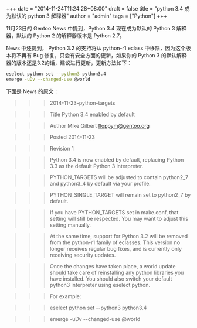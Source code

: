 +++
date = "2014-11-24T11:24:28+08:00"
draft = false
title = "python 3.4 成为默认的 python 3 解释器"
author = "admin"
tags = ["Python"]
+++

11月23日的 Gentoo News 中提到，Python 3.4 现在成为默认的 Python 3 解释器，默认的 Python 2 的解释器版本是 Python 2.7。
<!--more-->

News 中还提到， Python 3.2 的支持将从 python-r1 eclass 中移除，因为这个版本将不再有 Bug 修复，只会有安全方面的更新，如果你的 Python 3 的默认解释器的版本还是3.2的话，建议进行更新，更新方法如下：

``` bash
eselect python set --python3 python3.4
emerge -uDv --changed-use @world
```

下面是 News 的原文：

>>>2014-11-23-python-targets

>>>Title                     Python 3.4 enabled by default

>>>Author                    Mike Gilbert <floppym@gentoo.org>

>>>Posted                    2014-11-23

>>>Revision                  1

>>>Python 3.4 is now enabled by default, replacing Python 3.3 as the default Python 3 interpreter.

>>>PYTHON_TARGETS will be adjusted to contain python2_7 and python3_4 by default via your profile.

>>>PYTHON_SINGLE_TARGET will remain set to python2_7 by default.

>>>If you have PYTHON_TARGETS set in make.conf, that setting will still be respected. You may want to adjust this setting manually.

>>>At the same time, support for Python 3.2 will be removed from the python-r1 family of eclasses. This version no longer receives regular bug fixes, and is currently only receiving security updates.

>>>Once the changes have taken place, a world update should take care of reinstalling any python libraries you have installed. You should also switch your default python3 interpreter using eselect python.

>>>For example:

>>>eselect python set --python3 python3.4

>>>emerge -uDv --changed-use @world
